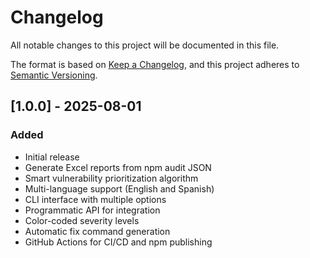 # Changelog

All notable changes to this project will be documented in this file.

The format is based on [Keep a Changelog](https://keepachangelog.com/en/1.0.0/),
and this project adheres to [Semantic Versioning](https://semver.org/spec/v2.0.0.html).

## [1.0.0] - 2025-08-01

### Added
- Initial release
- Generate Excel reports from npm audit JSON
- Smart vulnerability prioritization algorithm
- Multi-language support (English and Spanish)
- CLI interface with multiple options
- Programmatic API for integration
- Color-coded severity levels
- Automatic fix command generation
- GitHub Actions for CI/CD and npm publishing
